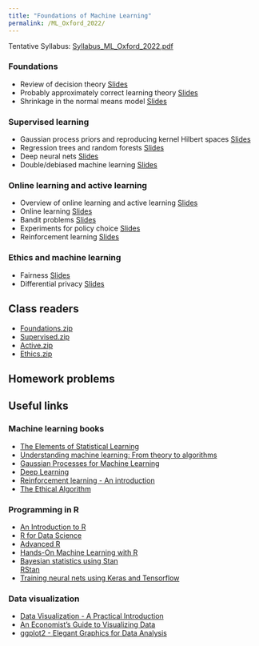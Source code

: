 ```yaml
---
title: "Foundations of Machine Learning"
permalink: /ML_Oxford_2022/
---
```



Tentative Syllabus: [Syllabus_ML_Oxford_2022.pdf](/home/files/teaching/ML_Oxford_2022/Syllabus_ML_Oxford_2022.pdf)



### Foundations
* Review of decision theory
[Slides](/home/files/teaching/ML_Oxford_2022/decision_theory_slides.pdf)
* Probably approximately correct learning theory
[Slides](/home/files/teaching/ML_Oxford_2022/pac_learning_slides.pdf)
* Shrinkage in the normal means model
[Slides](/home/files/teaching/ML_Oxford_2022/normal_shrinkage_slides.pdf)

### Supervised learning

* Gaussian process priors and reproducing kernel Hilbert spaces
[Slides](/home/files/teaching/ML_Oxford_2022/gaussian_process_slides.pdf)
* Regression trees and random forests
[Slides](/home/files/teaching/ML_Oxford_2022/random_forests_slides.pdf)
* Deep neural nets
[Slides](/home/files/teaching/ML_Oxford_2022/neural_nets_slides.pdf)
* Double/debiased machine learning
[Slides](/home/files/teaching/ML_Oxford_2022/debiased_ml_slides.pdf)


### Online learning and active learning
* Overview of online learning and active learning
[Slides](/home/files/teaching/ML_Oxford_2022/active_learning_overview_slides.pdf)
* Online learning
[Slides](/home/files/teaching/ML_Oxford_2022/adversarial_online_learning_slides.pdf)
* Bandit problems
[Slides](/home/files/teaching/ML_Oxford_2022/bandit_problems_slides.pdf)
* Experiments for policy choice
[Slides](/home/files/teaching/ML_Oxford_2022/policy_experiments_slides.pdf)
* Reinforcement learning
[Slides](/home/files/teaching/ML_Oxford_2022/reinforcement_learning_slides.pdf)  


### Ethics and machine learning

* Fairness
[Slides](/home/files/teaching/ML_Oxford_2022/fairness_slides.pdf)  
* Differential privacy
[Slides](/home/files/teaching/ML_Oxford_2022/differential_privacy_slides.pdf)  


## Class readers

* [Foundations.zip](/home/files/teaching/ML_Oxford_2022/Foundations.zip)  
* [Supervised.zip](/home/files/teaching/ML_Oxford_2022/Supervised.zip)  
* [Active.zip](/home/files/teaching/ML_Oxford_2022/Active.zip)  
* [Ethics.zip](/home/files/teaching/ML_Oxford_2022/Ethics.zip)


## Homework problems


## Useful links

### Machine learning books
* [The Elements of Statistical Learning](https://web.stanford.edu/~hastie/Papers/ESLII.pdf)
* [Understanding machine learning: From theory to algorithms](https://www.cs.huji.ac.il/~shais/UnderstandingMachineLearning/understanding-machine-learning-theory-algorithms.pdf)
* [Gaussian Processes for Machine Learning](http://www.gaussianprocess.org/gpml/chapters/)
* [Deep Learning](https://www.deeplearningbook.org/)
* [Reinforcement learning - An introduction](http://www.incompleteideas.net/book/RLbook2018.pdf)
* [The Ethical Algorithm](https://global.oup.com/academic/product/the-ethical-algorithm-9780190948207)  


### Programming in R

* [An Introduction to R](https://cran.r-project.org/doc/manuals/r-release/R-intro.pdf)
* [R for Data Science](https://r4ds.had.co.nz/)
* [Advanced R](https://adv-r.hadley.nz/)
* [Hands-On Machine Learning with R](https://bradleyboehmke.github.io/HOML/)  
* [Bayesian statistics using Stan](https://mc-stan.org/docs/2_20/stan-users-guide/index.html)  
[RStan](https://github.com/stan-dev/rstan/wiki/RStan-Getting-Started)  
* [Training neural nets using Keras  and Tensorflow](https://tensorflow.rstudio.com/keras/)


### Data visualization

* [Data Visualization - A Practical Introduction](http://socviz.co/)
* [An Economist’s Guide to Visualizing Data](https://pubs.aeaweb.org/doi/pdfplus/10.1257/jep.28.1.209)
* [ggplot2 - Elegant Graphics for Data Analysis](http://moderngraphics11.pbworks.com/f/ggplot2-Book09hWickham.pdf)








